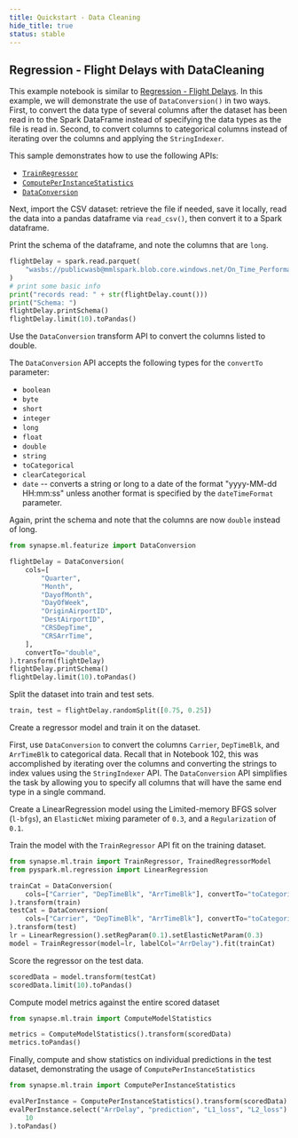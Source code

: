 ```yaml
---
title: Quickstart - Data Cleaning
hide_title: true
status: stable
---
```

## Regression -  Flight Delays with DataCleaning

This example notebook is similar to
[Regression - Flight Delays](https://github.com/microsoft/SynapseML/blob/master/notebooks/Regression%20-%20Flight%20Delays.ipynb).
In this example, we will demonstrate the use of `DataConversion()` in two
ways.  First, to convert the data type of several columns after the dataset
has been read in to the Spark DataFrame instead of specifying the data types
as the file is read in.  Second, to convert columns to categorical columns
instead of iterating over the columns and applying the `StringIndexer`.

This sample demonstrates how to use the following APIs:
- [`TrainRegressor`
  ](https://mmlspark.blob.core.windows.net/docs/1.0.2/pyspark/synapse.ml.train.html?#module-synapse.ml.train.TrainRegressor)
- [`ComputePerInstanceStatistics`
  ](https://mmlspark.blob.core.windows.net/docs/1.0.2/pyspark/synapse.ml.train.html?#module-synapse.ml.train.ComputePerInstanceStatistics)
- [`DataConversion`
  ](https://mmlspark.blob.core.windows.net/docs/1.0.2/pyspark/synapse.ml.featurize.html?#module-synapse.ml.featurize.DataConversion)

Next, import the CSV dataset: retrieve the file if needed, save it locally,
read the data into a pandas dataframe via `read_csv()`, then convert it to
a Spark dataframe.

Print the schema of the dataframe, and note the columns that are `long`.


```python
flightDelay = spark.read.parquet(
    "wasbs://publicwasb@mmlspark.blob.core.windows.net/On_Time_Performance_2012_9.parquet"
)
# print some basic info
print("records read: " + str(flightDelay.count()))
print("Schema: ")
flightDelay.printSchema()
flightDelay.limit(10).toPandas()
```

Use the `DataConversion` transform API to convert the columns listed to
double.

The `DataConversion` API accepts the following types for the `convertTo`
parameter:
* `boolean`
* `byte`
* `short`
* `integer`
* `long`
* `float`
* `double`
* `string`
* `toCategorical`
* `clearCategorical`
* `date` -- converts a string or long to a date of the format
  "yyyy-MM-dd HH:mm:ss" unless another format is specified by
the `dateTimeFormat` parameter.

Again, print the schema and note that the columns are now `double`
instead of long.


```python
from synapse.ml.featurize import DataConversion

flightDelay = DataConversion(
    cols=[
        "Quarter",
        "Month",
        "DayofMonth",
        "DayOfWeek",
        "OriginAirportID",
        "DestAirportID",
        "CRSDepTime",
        "CRSArrTime",
    ],
    convertTo="double",
).transform(flightDelay)
flightDelay.printSchema()
flightDelay.limit(10).toPandas()
```

Split the dataset into train and test sets.


```python
train, test = flightDelay.randomSplit([0.75, 0.25])
```

Create a regressor model and train it on the dataset.

First, use `DataConversion` to convert the columns `Carrier`, `DepTimeBlk`,
and `ArrTimeBlk` to categorical data.  Recall that in Notebook 102, this
was accomplished by iterating over the columns and converting the strings
to index values using the `StringIndexer` API.  The `DataConversion` API
simplifies the task by allowing you to specify all columns that will have
the same end type in a single command.

Create a LinearRegression model using the Limited-memory BFGS solver
(`l-bfgs`), an `ElasticNet` mixing parameter of `0.3`, and a `Regularization`
of `0.1`.

Train the model with the `TrainRegressor` API fit on the training dataset.


```python
from synapse.ml.train import TrainRegressor, TrainedRegressorModel
from pyspark.ml.regression import LinearRegression

trainCat = DataConversion(
    cols=["Carrier", "DepTimeBlk", "ArrTimeBlk"], convertTo="toCategorical"
).transform(train)
testCat = DataConversion(
    cols=["Carrier", "DepTimeBlk", "ArrTimeBlk"], convertTo="toCategorical"
).transform(test)
lr = LinearRegression().setRegParam(0.1).setElasticNetParam(0.3)
model = TrainRegressor(model=lr, labelCol="ArrDelay").fit(trainCat)
```

Score the regressor on the test data.


```python
scoredData = model.transform(testCat)
scoredData.limit(10).toPandas()
```

Compute model metrics against the entire scored dataset


```python
from synapse.ml.train import ComputeModelStatistics

metrics = ComputeModelStatistics().transform(scoredData)
metrics.toPandas()
```

Finally, compute and show statistics on individual predictions in the test
dataset, demonstrating the usage of `ComputePerInstanceStatistics`


```python
from synapse.ml.train import ComputePerInstanceStatistics

evalPerInstance = ComputePerInstanceStatistics().transform(scoredData)
evalPerInstance.select("ArrDelay", "prediction", "L1_loss", "L2_loss").limit(
    10
).toPandas()
```
